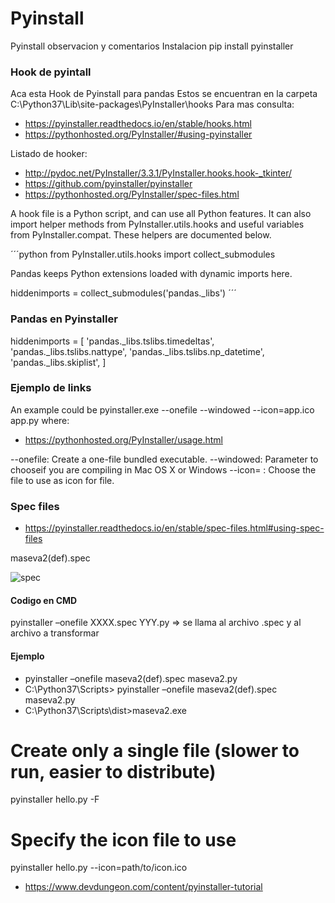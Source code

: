 # Pyinstall
Pyinstall observacion y comentarios
Instalacion pip install pyinstaller


### Hook de pyintall

Aca esta Hook de Pyinstall para pandas
Estos se encuentran en la carpeta C:\Python37\Lib\site-packages\PyInstaller\hooks
Para mas consulta:
* https://pyinstaller.readthedocs.io/en/stable/hooks.html
* https://pythonhosted.org/PyInstaller/#using-pyinstaller

Listado de hooker:
* http://pydoc.net/PyInstaller/3.3.1/PyInstaller.hooks.hook-_tkinter/
* https://github.com/pyinstaller/pyinstaller
* https://pythonhosted.org/PyInstaller/spec-files.html


A hook file is a Python script, and can use all Python features. 
It can also import helper methods from PyInstaller.utils.hooks and useful 
variables from PyInstaller.compat. These helpers are documented below.

´´´python
from PyInstaller.utils.hooks import collect_submodules

Pandas keeps Python extensions loaded with dynamic imports here.

hiddenimports = collect_submodules('pandas._libs')
´´´

### Pandas en Pyinstaller

hiddenimports = [
    'pandas._libs.tslibs.timedeltas',
    'pandas._libs.tslibs.nattype',
    'pandas._libs.tslibs.np_datetime',
    'pandas._libs.skiplist',
]

### Ejemplo de links
An example could be pyinstaller.exe --onefile --windowed --icon=app.ico app.py where:
* https://pythonhosted.org/PyInstaller/usage.html


--onefile: Create a one-file bundled executable.
--windowed: Parameter to chooseif you are compiling in Mac OS X or Windows
--icon= : Choose the file to use as icon for file.


### Spec files

* https://pyinstaller.readthedocs.io/en/stable/spec-files.html#using-spec-files

maseva2(def).spec

![spec](https://user-images.githubusercontent.com/17385297/75021839-d7664f00-5473-11ea-974d-50ad9c70c840.png)

#### Codigo en CMD
pyinstaller –onefile XXXX.spec YYY.py => se llama al archivo .spec y al archivo a transformar

#### Ejemplo
* pyinstaller –onefile maseva2(def).spec maseva2.py
* C:\Python37\Scripts> pyinstaller –onefile maseva2(def).spec maseva2.py
* C:\Python37\Scripts\dist>maseva2.exe

# Create only a single file (slower to run, easier to distribute)
pyinstaller hello.py -F

# Specify the icon file to use
pyinstaller hello.py --icon=path/to/icon.ico

* https://www.devdungeon.com/content/pyinstaller-tutorial

